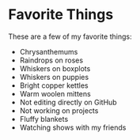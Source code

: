 # Favorite Things

These are a few of my favorite things:

- Chrysanthemums
- Raindrops on roses
- Whiskers on boxplots
- Whiskers on puppies
- Bright copper kettles
- Warm woolen mittens
- Not editing directly on GitHub
- Not working on projects
- Fluffy blankets
- Watching shows with my friends
